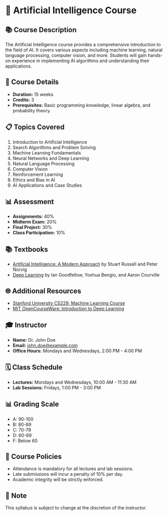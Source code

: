 # 🤖 Artificial Intelligence Course

## 📚 Course Description

The Artificial Intelligence course provides a comprehensive introduction to the field of AI. It covers various aspects including machine learning, natural language processing, computer vision, and more. Students will gain hands-on experience in implementing AI algorithms and understanding their applications.

## 📅 Course Details

- **Duration:** 15 weeks
- **Credits:** 3
- **Prerequisites:** Basic programming knowledge, linear algebra, and probability theory.

## 📋 Topics Covered

1. Introduction to Artificial Intelligence
2. Search Algorithms and Problem Solving
3. Machine Learning Fundamentals
4. Neural Networks and Deep Learning
5. Natural Language Processing
6. Computer Vision
7. Reinforcement Learning
8. Ethics and Bias in AI
9. AI Applications and Case Studies

## 📊 Assessment

- **Assignments:** 40%
- **Midterm Exam:** 20%
- **Final Project:** 30%
- **Class Participation:** 10%

## 📚 Textbooks

- [Artificial Intelligence: A Modern Approach](http://aima.cs.berkeley.edu/) by Stuart Russell and Peter Norvig
- [Deep Learning](http://www.deeplearningbook.org/) by Ian Goodfellow, Yoshua Bengio, and Aaron Courville

## 🌐 Additional Resources

- [Stanford University CS229: Machine Learning Course](http://cs229.stanford.edu/)
- [MIT OpenCourseWare: Introduction to Deep Learning](https://ocw.mit.edu/courses/electrical-engineering-and-computer-science/6-s191-introduction-to-deep-learning-january-iap-2019/)

## 🎓 Instructor

- **Name:** Dr. John Doe
- **Email:** john.doe@example.com
- **Office Hours:** Mondays and Wednesdays, 2:00 PM - 4:00 PM

## 🗓️ Class Schedule

- **Lectures:** Mondays and Wednesdays, 10:00 AM - 11:30 AM
- **Lab Sessions:** Fridays, 1:00 PM - 3:00 PM

## 📊 Grading Scale

- A: 90-100
- B: 80-89
- C: 70-79
- D: 60-69
- F: Below 60

## 🚧 Course Policies

- Attendance is mandatory for all lectures and lab sessions.
- Late submissions will incur a penalty of 10% per day.
- Academic integrity will be strictly enforced.

## 📝 Note

This syllabus is subject to change at the discretion of the instructor.



